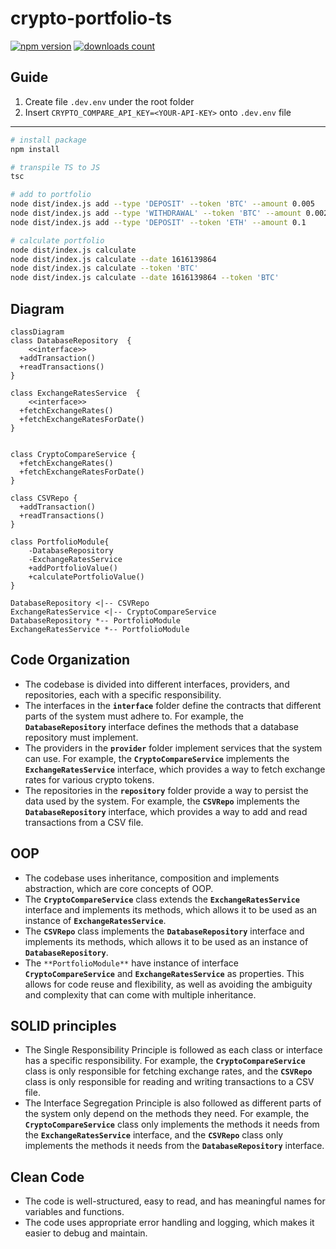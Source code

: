 # crypto-portfolio-ts

[![npm version](https://badge.fury.io/js/crypto-portfolio-ts.svg)](https://badge.fury.io/js/crypto-portfolio-ts)
[![downloads count](https://img.shields.io/npm/dt/crypto-portfolio-ts.svg)](https://www.npmjs.com/package/crypto-portfolio-ts)

## Guide

1. Create file `.dev.env` under the root folder
2. Insert `CRYPTO_COMPARE_API_KEY=<YOUR-API-KEY>` onto `.dev.env` file

---

```bash
# install package
npm install

# transpile TS to JS
tsc

# add to portfolio
node dist/index.js add --type 'DEPOSIT' --token 'BTC' --amount 0.005
node dist/index.js add --type 'WITHDRAWAL' --token 'BTC' --amount 0.002
node dist/index.js add --type 'DEPOSIT' --token 'ETH' --amount 0.1

# calculate portfolio
node dist/index.js calculate
node dist/index.js calculate --date 1616139864
node dist/index.js calculate --token 'BTC'
node dist/index.js calculate --date 1616139864 --token 'BTC'

```

## Diagram

```mermaid
classDiagram
class DatabaseRepository  {
	<<interface>>
  +addTransaction()
  +readTransactions()
}

class ExchangeRatesService  {
	<<interface>>
  +fetchExchangeRates()
  +fetchExchangeRatesForDate()
}


class CryptoCompareService {
  +fetchExchangeRates()
  +fetchExchangeRatesForDate()
}

class CSVRepo {
  +addTransaction()
  +readTransactions()
}

class PortfolioModule{
	-DatabaseRepository
	-ExchangeRatesService
	+addPortfolioValue()
	+calculatePortfolioValue()
}

DatabaseRepository <|-- CSVRepo
ExchangeRatesService <|-- CryptoCompareService
DatabaseRepository *-- PortfolioModule
ExchangeRatesService *-- PortfolioModule
```

## Code Organization

-   The codebase is divided into different interfaces, providers, and repositories, each with a specific responsibility.
-   The interfaces in the **`interface`** folder define the contracts that different parts of the system must adhere to. For example, the **`DatabaseRepository`** interface defines the methods that a database repository must implement.
-   The providers in the **`provider`** folder implement services that the system can use. For example, the **`CryptoCompareService`** implements the **`ExchangeRatesService`** interface, which provides a way to fetch exchange rates for various crypto tokens.
-   The repositories in the **`repository`** folder provide a way to persist the data used by the system. For example, the **`CSVRepo`** implements the **`DatabaseRepository`** interface, which provides a way to add and read transactions from a CSV file.

## OOP

-   The codebase uses inheritance, composition and implements abstraction, which are core concepts of OOP.
-   The **`CryptoCompareService`** class extends the **`ExchangeRatesService`** interface and implements its methods, which allows it to be used as an instance of **`ExchangeRatesService`**.
-   The **`CSVRepo`** class implements the **`DatabaseRepository`** interface and implements its methods, which allows it to be used as an instance of **`DatabaseRepository`**.
-   The `**PortfolioModule**` have instance of interface **`CryptoCompareService`** and **`ExchangeRatesService`** as properties. This allows for code reuse and flexibility, as well as avoiding the ambiguity and complexity that can come with multiple inheritance.

## SOLID principles

-   The Single Responsibility Principle is followed as each class or interface has a specific responsibility. For example, the **`CryptoCompareService`** class is only responsible for fetching exchange rates, and the **`CSVRepo`** class is only responsible for reading and writing transactions to a CSV file.
-   The Interface Segregation Principle is also followed as different parts of the system only depend on the methods they need. For example, the **`CryptoCompareService`** class only implements the methods it needs from the **`ExchangeRatesService`** interface, and the **`CSVRepo`** class only implements the methods it needs from the **`DatabaseRepository`** interface.

## Clean Code

-   The code is well-structured, easy to read, and has meaningful names for variables and functions.
-   The code uses appropriate error handling and logging, which makes it easier to debug and maintain.
